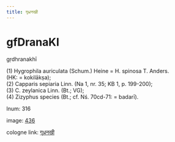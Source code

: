 ```yaml
---
title: गृध्रनखी
---
```


# gfDranaKI

gṛdhranakhī  <div n="P" />(1) Hygrophila auriculata (Schum.) Heine = H. spinosa T. Anders. <div n="lb" />(HK: = kokilākṣa); <div n="P" />(2) Capparis sepiaria Linn. (Na 1, nr. 35; KB 1, p. 199-200); <div n="P" />(3) C. zeylanica Linn. (Bt.; VG); <div n="P" />(4) Zizyphus species (Bt.; cf. Nś. 70cd-71: = badarī).

lnum: 316

image: [436](https://www.sanskrit-lexicon.uni-koeln.de/scans/csl-apidev/servepdf.php?dict=snp&page=436)

cologne link: [गृध्रनखी](https://sanskrit-lexicon.uni-koeln.de/scans/csl-apidev/getword.php?dict=snp&key=गृध्रनखी)

